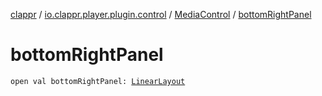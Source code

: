 [clappr](../../index.md) / [io.clappr.player.plugin.control](../index.md) / [MediaControl](index.md) / [bottomRightPanel](./bottom-right-panel.md)

# bottomRightPanel

`open val bottomRightPanel: `[`LinearLayout`](https://developer.android.com/reference/android/widget/LinearLayout.html)